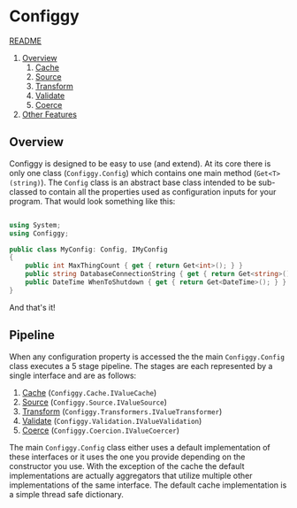 # Configgy

[README](../README.md)

1. [Overview](1-Overview.md)
    1. [Cache](Pipeline/1-Cache.md)
    2. [Source](Pipeline/2-Source.md)
    3. [Transform](Pipeline/3-Transform.md)
    4. [Validate](Pipeline/4-Validate.md)
    5. [Coerce](Pipeline/5-Coerce.md)
2. [Other Features](2-Other.md)

## Overview

Configgy is designed to be easy to use (and extend). At its core there is only one class (`Configgy.Config`) which contains one main method (`Get<T>(string)`). The `Config` class is an abstract base class intended to be sub-classed to contain all the properties used as configuration inputs for your program. That would look something like this:

```csharp

using System;
using Configgy;

public class MyConfig: Config, IMyConfig
{   
    public int MaxThingCount { get { return Get<int>(); } }        
    public string DatabaseConnectionString { get { return Get<string>(); } }        
    public DateTime WhenToShutdown { get { return Get<DateTime>(); } }
}

```

And that's it! 

## Pipeline

When any configuration property is accessed the the main `Configgy.Config` class executes a 5 stage pipeline. The stages are each represented by a single interface and are as follows:

1. [Cache](Pipeline/1-Cache.md) (`Configgy.Cache.IValueCache`)
2. [Source](Pipeline/2-Source.md) (`Configgy.Source.IValueSource`)
3. [Transform](Pipeline/3-Transform.md) (`Configgy.Transformers.IValueTransformer`)
4. [Validate](Pipeline/4-Validate.md) (`Configgy.Validation.IValueValidation`)
5. [Coerce](Pipeline/5-Coerce.md) (`Configgy.Coercion.IValueCoercer`)

The main `Configgy.Config` class either uses a default implementation of these interfaces or it uses the one you provide depending on the constructor you use. With the exception of the cache the default implementations are actually aggregators that utilize multiple other implementations of the same interface. The default cache implementation is a simple thread safe dictionary.

